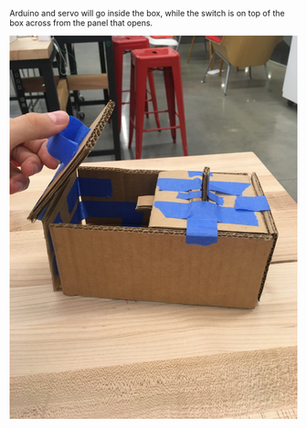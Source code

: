 Arduino and servo will go inside the box, while the switch is on top of the box across from the panel that opens.

![](https://github.com/MattD18/IDD-Fa18-Lab5/blob/master/Lab-Prep/IMG_2406.JPG)
